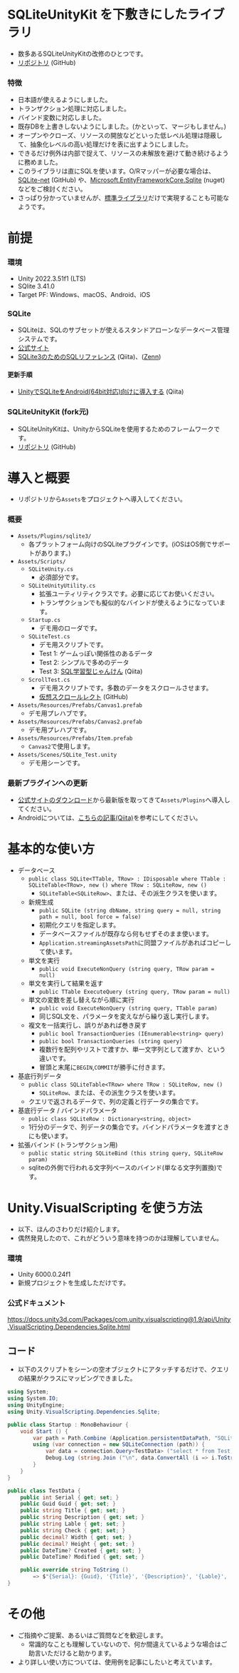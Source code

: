 # SQLiteUnityKit を下敷きにしたライブラリ
- 数多あるSQLiteUnityKitの改修のひとつです。
- [リポジトリ](https://github.com/tetr4lab/SQLiteUnityKit) (GitHub)

### 特徴
- 日本語が使えるようにしました。
- トランザクション処理に対応しました。
- バインド変数に対応しました。
- 既存DBを上書きしないようにしました。(かといって、マージもしません。)
- オープンやクローズ、リソースの開放などといった低レベル処理は隠蔽して、抽象化レベルの高い処理だけを表に出すようにしました。
- できるだけ例外は内部で捉えて、リソースの未解放を避けて動き続けるように務めました。
- このライブラリは直にSQLを使います。O/Rマッパーが必要な場合は、[SQLite-net](https://github.com/praeclarum/sqlite-net) (GitHub) や、[Microsoft.EntityFrameworkCore.Sqlite](https://www.nuget.org/packages/Microsoft.EntityFrameworkCore.Sqlite/) (nuget) などをご検討ください。
- さっぱり分かっていませんが、[標準ライブラリ](#unityvisualscripting-%E3%82%92%E4%BD%BF%E3%81%86%E6%96%B9%E6%B3%95)だけで実現することも可能なようです。

# 前提
### 環境
- Unity 2022.3.51f1 (LTS)
- SQlite 3.41.0
- Target PF: Windows、macOS、Android、iOS
 
### SQLite
- SQLiteは、SQLのサブセットが使えるスタンドアローンなデータベース管理システムです。
- [公式サイト](https://www.sqlite.org/index.html)
- [SQLite3のためのSQLリファレンス](https://qiita.com/tetr4lab/items/691ceeb528d6144547c8) (Qiita)、([Zenn](https://zenn.dev/tetr4lab/articles/42c5e0ccc9b750))

#### 更新手順
- [UnityでSQLiteをAndroid(64bit対応)向けに導入する](https://qiita.com/tetr4lab/items/729008c94daaff82833e) (Qiita)

### SQLiteUnityKit (fork元)
- SQLiteUnityKitは、UnityからSQLiteを使用するためのフレームワークです。
- [リポジトリ](https://github.com/Busta117/SQLiteUnityKit) (GitHub)

# 導入と概要
- リポジトリから`Assets`をプロジェクトへ導入してください。

### 概要
- `Assets/Plugins/sqlite3/`
    - 各プラットフォーム向けのSQLiteプラグインです。(iOSはOS側でサポートがあります。)
- `Assets/Scripts/`
    - `SQLiteUnity.cs`
        - 必須部分です。
    - `SQLiteUnityUtility.cs`
        - 拡張ユーティリティクラスです。必要に応じてお使いください。
        - トランザクションでも擬似的なバインドが使えるようになっています。
    - `Startup.cs`
        - デモ用のローダです。
    - `SQLiteTest.cs`
        - デモ用スクリプトです。
        - Test 1: ゲームっぽい関係性のあるデータ
        - Test 2: シンプルで多めのデータ
        - Test 3: [SQL学習型じゃんけん](https://qiita.com/tetr4lab/items/656f8f9d3ea68bbe76ec) (Qiita)
    - `ScrollTest.cs`
        - デモ用スクリプトです。多数のデータをスクロールさせます。
        - [仮想スクロールレクト](https://github.com/tetr4lab/InfiniteScroll) (GitHub)
- `Assets/Resources/Prefabs/Canvas1.prefab`
    - デモ用プレハブです。
- `Assets/Resources/Prefabs/Canvas2.prefab`
    - デモ用プレハブです。
- `Assets/Resources/Prefabs/Item.prefab`
    - `Canvas2`で使用します。
- `Assets/Scenes/SQLite_Test.unity`
    - デモ用シーンです。

### 最新プラグインへの更新
- [公式サイトのダウンロード](https://www.sqlite.org/download.html)から最新版を取ってきて`Assets/Plugins`へ導入してください。
- Androidについては、[こちらの記事(Qiita)](https://qiita.com/tetr4lab/items/729008c94daaff82833e)を参考にしてください。

# 基本的な使い方
  - データベース
    - `public class SQLite<TTable, TRow> : IDisposable where TTable : SQLiteTable<TRow>, new () where TRow : SQLiteRow, new ()`
      - `SQLiteTable<SQLiteRow>`、または、その派生クラスを使います。
    - 新規生成
      - `public SQLite (string dbName, string query = null, string path = null, bool force = false)`
      - 初期化クエリを指定します。
      - データベースファイルが既存なら何もせずそのまま使います。
      - `Application.streamingAssetsPath`に同盟ファイルがあればコピーして使います。
    - 単文を実行
      - `public void ExecuteNonQuery (string query, TRow param = null)`
    - 単文を実行して結果を返す
      - `public TTable ExecuteQuery (string query, TRow param = null)`
    - 単文の変数を差し替えながら順に実行
      - `public void ExecuteNonQuery (string query, TTable param)`
      - 同じSQL文を、パラメータを変えながら繰り返し実行します。
    - 複文を一括実行し、誤りがあれば巻き戻す
      - `public bool TransactionQueries (IEnumerable<string> query)`
      - `public bool TransactionQueries (string query)`
      - 複数行を配列やリストで渡すか、単一文字列として渡すか、という違いです。
      - 冒頭と末尾に`BEGIN`,`COMMIT`が勝手に付きます。
  - 基底行列データ
    - `public class SQLiteTable<TRow> where TRow : SQLiteRow, new ()`
      - `SQLiteRow`、または、その派生クラスを使います。
    - クエリで返されるデータで、列の定義と行データの集合です。
  - 基底行データ / バインドパラメータ
    - `public class SQLiteRow : Dictionary<string, object>`
    - 1行分のデータで、列データの集合です。バインドパラメータを渡すときにも使います。
  - 拡張バインド (トランザクション用)
    - `public static string SQLiteBind (this string query, SQLiteRow param)`
    - sqliteの外側で行われる文字列ベースのバインド(単なる文字列置換)です。

# Unity.VisualScripting を使う方法
- 以下、ほんのさわりだけ紹介します。
- 偶然発見したので、これがどういう意味を持つのかは理解していません。

### 環境
- Unity 6000.0.24f1
- 新規プロジェクトを生成しただけです。

### 公式ドキュメント

https://docs.unity3d.com/Packages/com.unity.visualscripting@1.9/api/Unity.VisualScripting.Dependencies.Sqlite.html

## コード
- 以下のスクリプトをシーンの空オブジェクトにアタッチするだけで、クエリの結果がクラスにマッピングできました。

```csharp:Startup.cs
using System;
using System.IO;
using UnityEngine;
using Unity.VisualScripting.Dependencies.Sqlite;

public class Startup : MonoBehaviour {
    void Start () {
        var path = Path.Combine (Application.persistentDataPath, "SQLiteTest.db");
        using (var connection = new SQLiteConnection (path)) {
            var data = connection.Query<TestData> ("select * from Test;");
            Debug.Log (string.Join ("\n", data.ConvertAll (i => i.ToString ())));
        }
    }
}

public class TestData {
    public int Serial { get; set; }
    public Guid Guid { get; set; }
    public string Title { get; set; }
    public string Description { get; set; }
    public string Lable { get; set; }
    public string Check { get; set; }
    public decimal? Width { get; set; }
    public decimal? Height { get; set; }
    public DateTime? Created { get; set; }
    public DateTime? Modified { get; set; }

    public override string ToString ()
        => $"{Serial}: {Guid}, '{Title}', '{Description}', '{Lable}', '{Check}', {Width}, {Height}, {Created}, {Modified} ";
}
```


# その他
  - ご指摘やご提案、あるいはご質問などを歓迎します。
    - 常識的なことも理解していないので、何か間違えているような場合はご助言いただけると助かります。
  - より詳しい使い方については、使用例を記事にしたいと考えています。
